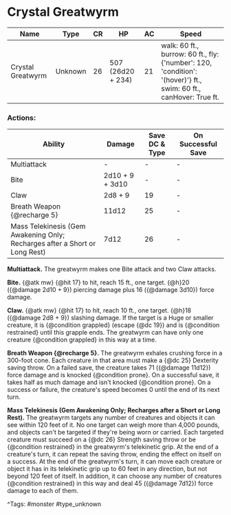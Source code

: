 # Crystal Greatwyrm

| Name | Type | CR | HP | AC | Speed |
|------|------|----|----|----|-------|
| Crystal Greatwyrm | Unknown | 26 | 507 (26d20 + 234) | 21 | walk: 60 ft., burrow: 60 ft., fly: {'number': 120, 'condition': '(hover)'} ft., swim: 60 ft., canHover: True ft. |

### Actions:

| Ability | Damage | Save DC & Type | On Successful Save |
|---------|--------|----------------|--------------------|
| Multiattack | - | - | - |
| Bite | 2d10 + 9 + 3d10 | - | - |
| Claw | 2d8 + 9 | 19 | - |
| Breath Weapon {@recharge 5} | 11d12 | 25 | - |
| Mass Telekinesis (Gem Awakening Only; Recharges after a Short or Long Rest) | 7d12 | 26 | - |


**Multiattack.** The greatwyrm makes one Bite attack and two Claw attacks.

**Bite.** {@atk mw} {@hit 17} to hit, reach 15 ft., one target. {@h}20 ({@damage 2d10 + 9}) piercing damage plus 16 ({@damage 3d10}) force damage.

**Claw.** {@atk mw} {@hit 17} to hit, reach 10 ft., one target. {@h}18 ({@damage 2d8 + 9}) slashing damage. If the target is a Huge or smaller creature, it is {@condition grappled} (escape {@dc 19}) and is {@condition restrained} until this grapple ends. The greatwyrm can have only one creature {@condition grappled} in this way at a time.

**Breath Weapon {@recharge 5}.** The greatwyrm exhales crushing force in a 300-foot cone. Each creature in that area must make a {@dc 25} Dexterity saving throw. On a failed save, the creature takes 71 ({@damage 11d12}) force damage and is knocked {@condition prone}. On a successful save, it takes half as much damage and isn't knocked {@condition prone}. On a success or failure, the creature's speed becomes 0 until the end of its next turn.

**Mass Telekinesis (Gem Awakening Only; Recharges after a Short or Long Rest).** The greatwyrm targets any number of creatures and objects it can see within 120 feet of it. No one target can weigh more than 4,000 pounds, and objects can't be targeted if they're being worn or carried. Each targeted creature must succeed on a {@dc 26} Strength saving throw or be {@condition restrained} in the greatwyrm's telekinetic grip. At the end of a creature's turn, it can repeat the saving throw, ending the effect on itself on a success. At the end of the greatwyrm's turn, it can move each creature or object it has in its telekinetic grip up to 60 feet in any direction, but not beyond 120 feet of itself. In addition, it can choose any number of creatures {@condition restrained} in this way and deal 45 ({@damage 7d12}) force damage to each of them.

^Tags: #monster #type_unknown